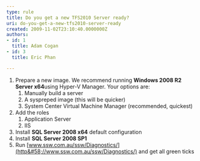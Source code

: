 ```yaml
---
type: rule
title: Do you get a new TFS2010 Server ready?
uri: do-you-get-a-new-tfs2010-server-ready
created: 2009-11-02T23:10:40.0000000Z
authors:
- id: 1
  title: Adam Cogan
- id: 3
  title: Eric Phan

---
```


1. Prepare a new image. We recommend running  **Windows 2008 R2 Server x64**using Hyper-V Manager. Your options are:
    1. Manually build a server
    2. A syspreped image (this will be quicker)
    3. System Center Virtual Machine Manager (recommended, quickest)
2. Add the roles
    1. Application Server
    2. IIS
3. Install  **SQL Server 2008 x64** default configuration
4. Install  **SQL Server 2008 SP1**
5. Run [www.ssw.com.au/ssw/Diagnostics/](http&#58;//www.ssw.com.au/ssw/Diagnostics/) and get all green ticks
